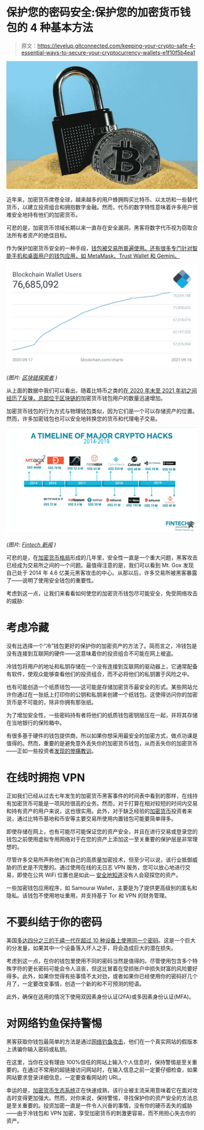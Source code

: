 # 保护您的密码安全:保护您的加密货币钱包的 4 种基本方法

> 原文：<https://levelup.gitconnected.com/keeping-your-crypto-safe-4-essential-ways-to-secure-your-cryptocurrency-wallets-e1f10f5b4ea1>

![](img/89dd6377d724cec85c86df0322dca0c7.png)

近年来，加密货币席卷全球，越来越多的用户蜂拥购买比特币、以太坊和一些替代货币，以建立投资组合和拥抱数字金融。然而，代币的数字特性意味着许多用户很难安全地持有他们的加密货币。

可悲的是，加密货币领域长期以来一直存在安全漏洞，黑客将数字代币视为窃取合法所有者资产的绝佳目标。

作为保护加密货币安全的一种手段，[钱包被交易所普遍使用。还有很多专门针对智能手机和桌面用户的钱包应用，如 MetaMask、Trust Wallet 和 Gemini。](/a-crypto-wallet-is-not-what-it-seems-daf4557ad566)

![](img/d4e12a4738fb82344a4f9bca5a7bab6f.png)

*(图片:* [*区块链探索者*](https://www.blockchain.com/charts/my-wallet-n-users) *)*

从上面的数据中我们可以看出，随着比特币之类的[在 2020 年末至 2021 年初之间经历了反弹，总部位于](/is-warren-buffett-secretly-buying-bitcoin-101147fcd45c)[区块链的](/creating-a-blockchain-from-scratch-9a7b123e1f3e)加密货币钱包用户的数量迅速增加。

加密货币钱包的行为方式与物理钱包类似，因为它们是一个可以存储资产的位置。然而，许多加密钱包也可以安全地转换您的货币和代理电子交易。

![](img/8a6f9943f20cf24ff7173990a397aae3.png)

*(图片:* [*Fintech 新闻*](https://fintechnews.sg/23594/blockchain/cryptocurrency-hack-binance/) *)*

可悲的是，在[加密货币格局](/the-7-types-of-cryptocurrencies-you-must-know-3b26b2ce0eb8)形成的几年里，安全性一直是一个重大问题，黑客攻击已经成为交易所之间的一个问题。最值得注意的是，我们可以看到 Mt. Gox 发现自己处于 2014 年 4.6 亿美元黑客攻击的中心。从那以后，许多交易所被黑客暴露了——说明了使用安全钱包的重要性。

考虑到这一点，让我们来看看如何使您的加密货币钱包尽可能安全，免受网络攻击的威胁:

# 考虑冷藏

没有比选择一个“冷”钱包更好的保护你的加密资产的方法了。简而言之，冷钱包是没有连接到互联网的硬件——这意味着你的投资组合不可能在网上被盗。

冷钱包将用户的地址和私钥存储在一个没有连接到互联网的驱动器上，它通常配备有软件，使观众能够查看他们的投资组合，而不必将他们的私钥置于风险之中。

也有可能创造一个纸质钱包——这可能是存储加密货币最安全的形式。某些网站允许你通过在一张纸上打印你的公钥和私钥来创建一个纸钱包。这使得访问你的加密货币是不可能的，除非你拥有那张纸。

为了增加安全性，一些密码持有者将他们的纸质钱包密钥层压在一起，并将其存储在当地银行的保险箱中。

有很多基于硬件的钱包提供商，所以如果你想采用最安全的加密方式，做点功课是值得的。然而，重要的是避免意外丢失你的加密货币钱包，从而丢失你的加密货币——正如一些投资者[发现的惨痛教训](https://www.cnbc.com/2021/01/15/uk-man-makes-last-ditch-effort-to-recover-lost-bitcoin-hard-drive.html)。

# 在线时拥抱 VPN

正如我们已经从过去七年发生的加密货币黑客事件的时间表中看到的那样，在线持有加密货币可能是一项风险很高的业务。然而，对于打算在相对较短的时间内交易和持有资产的用户来说，这也很实用。此外，对于缺乏经验的[加密货币](https://levelup.gitconnected.com/crypto/home)投资者来说，通过比特币基地和币安等主要交易所使用内置钱包可能要简单得多。

即使存储在网上，也有可能尽可能保证您的资产安全，并且在进行交易或登录您的钱包之前使用虚拟专用网络对于在您的资产上添加这一至关重要的保护层是非常理想的。

尽管许多交易所声称他们有自己的高质量加密技术，但至少可以说，该行业抵御威胁的历史是不完整的。通过使用在线的无日志 VPN 服务，您可以放心地进行交易，即使在公共 WiFi 位置也是如此— [安全地知道](https://bestpaidvpn.com/are-vpns-worth-it-4-strong-arguments-that-will-help-you-decide/)没有人会窥探您的资产。

一些加密钱包应用程序，如 Samourai Wallet，主要是为了提供更高级别的匿名和隐私。该钱包不使用地址重用，并支持基于 Tor 和 VPN 的财务管理。

# 不要纠结于你的密码

美国[多达四分之三的千禧一代在超过 10 种设备上使用同一个密码](https://cisomag.eccouncil.org/cryptocurrency-wallet-security/)。这是一个巨大的分发量，如果其中一个设备落入坏人之手，将会造成巨大的潜在损失。

考虑到这一点，在你的钱包里使用不同的密码当然是值得的。尽管使用包含多个特殊字符的更长密码可能会令人沮丧，但这比冒着在受损账户中损失财富的风险要好得多。此外，如果你觉得有些事情不太对劲，或者如果你已经使用你的密码好几个月了，一定要改变事情，创造一个新的和不可预测的短语。

此外，确保在适用的情况下使用双因素身份认证(2FA)或多因素身份认证(MFA)。

# 对网络钓鱼保持警惕

黑客获取你钱包最简单的方法是通过[网络钓鱼攻击](https://www.finimize.com/wp/guides/hold-cryptocurrency-safely/)，他们在一个真实网站的假版本上诱骗你输入密码或私钥。

在这里，当你在没有理由 100%信任的网站上输入个人信息时，保持警惕是至关重要的。在通过不常用的超链接访问网站时，在输入信息之前一定要仔细检查，如果网站要求登录详细信息，一定要查看网站的 URL。

幸运的是，[加密货币生态系统](/what-would-a-ripple-ipo-mean-for-the-world-of-cryptocurrencies-eb50b9c0c4bf)正在快速成熟，该行业被主流采用意味着它在面对攻击时变得更加强大。然而，对你来说，保持警惕，寻找保护你的资产安全的方法总是至关重要的。投资加密一直是一件令人兴奋的事情，没有你的硬币丢失的威胁——由于冷钱包和 VPN 加密，享受加密货币的刺激更容易，而不用担心失去你的资产。